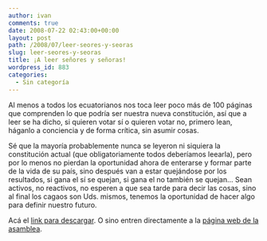 ```yaml
---
author: ivan
comments: true
date: 2008-07-22 02:43:00+00:00
layout: post
path: /2008/07/leer-seores-y-seoras
slug: leer-seores-y-seoras
title: ¡A leer señores y señoras!
wordpress_id: 883
categories:
  - Sin categoría
---
```


Al menos a todos los ecuatorianos nos toca leer poco más de 100 páginas que comprenden lo que podría ser nuestra nueva constitución, así que a leer se ha dicho, si quieren votar sí o quieren votar no, primero lean, háganlo a conciencia y de forma crítica, sin asumir cosas.

Sé que la mayoría probablemente nunca se leyeron ni siquiera la constitución actual (que obligatoriamente todos deberíamos leearla), pero por lo menos no pierdan la oportunidad ahora de enterarse y formar parte de la vida de su país, sino después van a estar quejándose por los resultados, si gana el sí se quejan, si gana el no también se quejan... Sean activos, no reactivos, no esperen a que sea tarde para decir las cosas, sino al final los cagaos son Uds. mismos, tenemos la oportunidad de hacer algo para definir nuestro futuro.

Acá el [link para descargar](https://asamblea.ictindicators.info/documentos/Nueva_Constitucion_del_Ecuador.pdf). O sino entren directamente a la [página web de la asamblea](https://www.asambleaconstituyente.gov.ec/).
